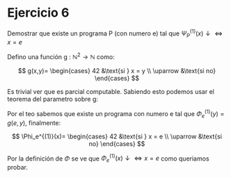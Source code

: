 # Ejercicio 6

Demostrar que existe un programa P (con numero e) tal que $\Psi_P^{(1)}(x)\downarrow \iff x=e$

Defino una función g : $\mathbb N^2 \to \mathbb N$ como:

$$
g(x,y)=
\begin{cases}
    42 &\text{si } x = y \\
    \uparrow &\text{si no}
\end{cases}
$$

Es trivial ver que es parcial computable. Sabiendo esto podemos usar el teorema del parametro sobre g:

Por el teo sabemos que existe un programa con numero e tal que $\Phi_e^{(1)}(y)=g(e,y)$, finalmente:

$$
\Phi_e^{(1)}(x)=
\begin{cases}
    42 &\text{si } x = e \\
    \uparrow &\text{si no}
\end{cases}
$$

Por la definición de $\Phi$ se ve que $\Phi_e^{(1)}(x)\downarrow \iff x = e$ como queriamos probar.
